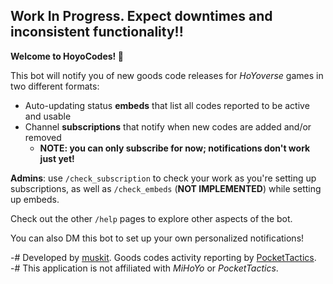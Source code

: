 ## Work In Progress. Expect downtimes and inconsistent functionality!!

**Welcome to HoyoCodes! 🤖**

This bot will notify you of new goods code releases for *HoYoverse* games in two different formats:
- Auto-updating status **embeds** that list all codes reported to be active and usable
- Channel **subscriptions** that notify when new codes are added and/or removed 
  - **NOTE: you can only subscribe for now; notifications don't work just yet!**

**Admins**: use `/check_subscription` to check your work as you're setting up subscriptions, as well as `/check_embeds` (**NOT IMPLEMENTED**) while setting up embeds. 

Check out the other `/help` pages to explore other aspects of the bot.

You can also DM this bot to set up your own personalized notifications!

-# Developed by [muskit](https://muskit.net). Goods codes activity reporting by [PocketTactics](<https://www.pockettactics.com>).  
-# This application is not affiliated with *MiHoYo* or *PocketTactics*.